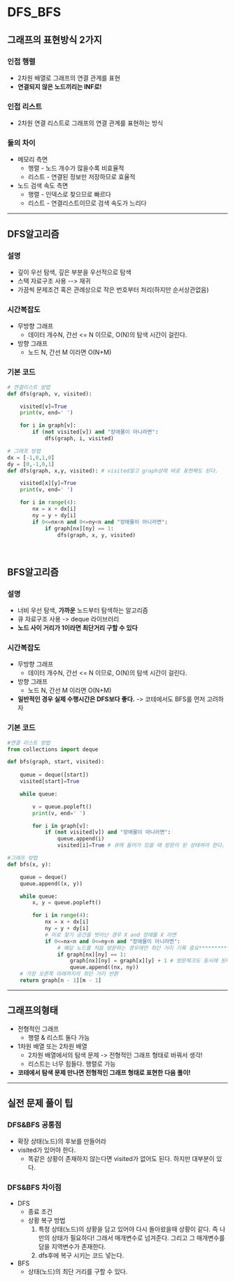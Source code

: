 # DFS_BFS

## 그래프의 표현방식 2가지
### 인접 행렬
- 2차원 배열로 그래프의 연결 관계를 표현
- **연결되지 않은 노드끼리는 INF로!**
### 인접 리스트
- 2차원 연결 리스트로 그래프의 연결 관계를 표현하는 방식
### 둘의 차이
- 메모리 측면
    - 행렬 - 노드 개수가 많을수록 비효율적
    - 리스트 - 연결된 정보만 저장하므로 효율적 
- 노드 검색 속도 측면
    - 행렬 - 인덱스로 찾으므로 빠르다
    - 리스트 - 연결리스트이므로 검색 속도가 느리다
---
## DFS알고리즘
### 설명
- 깊이 우선 탐색, 깊은 부분을 우선적으로 탐색
- 스택 자료구조 사용 --> 재귀
- 가끔씩 문제조건 혹은 관례상으로 작은 번호부터 처리(하지만 순서상관없음)
### **시간복잡도**
- 무방향 그래프
    - 데이터 개수N, 간선 <= N 이므로, O(N)의 탐색 시간이 걸린다. 
- 방향 그래프
    - 노드 N, 간선 M 이라면 O(N+M)
### 기본 코드
```python
# 연결리스트 방법
def dfs(graph, v, visited):

    visited[v]=True
    print(v, end=' ')

    for i in graph[v]:
        if (not visited[v]) and "장애물이 아니라면":
            dfs(graph, i, visited)

# 그래프 방법
dx = [-1,0,1,0]
dy = [0,-1,0,1]
def dfs(graph, x,y, visited): # visited말고 graph상에 바로 표현해도 된다.

    visited[x][y]=True
    print(v, end=' ')

    for i in range(4):
        nx = x + dx[i]
        ny = y + dy[i]
        if 0<=nx<n and 0<=ny<n and "장애물이 아니라면":
            if graph[nx][ny] == 1:
                dfs(graph, x, y, visited)
```
<br/>

## BFS알고리즘
### 설명
- 너비 우선 탐색, **가까운** 노드부터 탐색하는 알고리즘
- 큐 자료구조 사용 -> deque 라이브러리
- **노드 사이 거리가 1이라면 최단거리 구할 수 있다**
### **시간복잡도**
- 무방향 그래프
    - 데이터 개수N, 간선 <= N 이므로, O(N)의 탐색 시간이 걸린다. 
- 방향 그래프
    - 노드 N, 간선 M 이라면 O(N+M)
- **일반적인 경우 실제 수행시간은 DFS보다 좋다.** -> 코테에서도 BFS를 먼저 고려하자
### 기본 코드
```python
#연결 리스트 방법
from collections import deque

def bfs(graph, start, visited):
    
    queue = deque([start])
    visited[start]=True

    while queue:

        v = queue.popleft()
        print(v, end=' ')

        for i in graph[v]:
            if (not visited[v]) and "장애물이 아니라면":
                queue.append(i)
                visited[i]=True # 큐에 들어가 있을 때 방문이 된 상태여야 한다.

#그래프 방법
def bfs(x, y):

    queue = deque()
    queue.append((x, y))

    while queue:
        x, y = queue.popleft()

        for i in range(4):
            nx = x + dx[i]
            ny = y + dy[i]
            # 미로 찾기 공간을 벗어난 경우 X and 장애물 X 라면
            if 0<=nx<n and 0<=ny<n and "장애물이 아니라면":
                # 해당 노드를 처음 방문하는 경우에만 최단 거리 기록 중요***********
                if graph[nx][ny] == 1:
                    graph[nx][ny] = graph[x][y] + 1 # 방문체크도 동시에 된다.
                    queue.append((nx, ny))
    # 가장 오른쪽 아래까지의 최단 거리 반환
    return graph[n - 1][m - 1]

```
---
## **그래프의형태**
- 전형적인 그래프
    - 행렬 & 리스트 둘다 가능
- 1차원 배열 또는 2차원 배열
    - 2차원 배열에서의 탐색 문제 -> 전형적인 그래프 형태로 바꿔서 생각!
    - 리스트는 너무 힘들다. 행렬로 가능
- **코테에서 탐색 문제 만나면 전형적인 그래프 형태로 표현한 다음 풀이!**

---

## 실전 문제 풀이 팁
### DFS&BFS 공통점
- 확장 상태(노드)의 후보를 만들어라 
- visited가 있어야 한다.
    - 똑같은 상황이 존재하지 않는다면 visited가 없어도 된다. 하지만 대부분이 있다.
### DFS&BFS 차이점
- DFS
    - 종료 조건
    - 상황 복구 방법
        1. 특정 상태(노드)의 상황을 담고 있어야 다시 돌아왔을때 상황이 같다. 즉 나만의 상태가 필요하다!
    그래서 매개변수로 넘겨준다. 그리고 그 매개변수를 담을 지역변수가 존재한다.
        2.  dfs후에 복구 시키는 코드 넣는다.
- BFS
    - 상태(노드)의 최단 거리를 구할 수 있다.